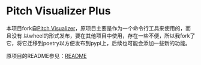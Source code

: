 # Pitch Visualizer Plus

本项目fork自[Pitch Visualizer](https://github.com/gaogaotiantian/pitch-visualizer)，原项目主要是作为一个命令行工具来使用的，而且没有
以wheel的形式发布，要在其他项目中使用，存在一些不便，所以我fork了它，将它迁移到poetry以方便发布到pypi上，后续也可能会添加一些新的功能。

原项目的README参见：[README](./README-SRC)